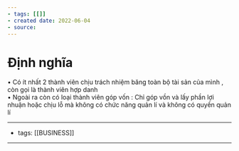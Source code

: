 ```yaml
---
- tags: [[]]
- created date: 2022-06-04
- source: 
---
```


# Định nghĩa
• Có ít nhất 2 thành viên chịu trách nhiệm băng toàn bộ tài sản của mình , còn gọi là thành viên hợp danh  
• Ngoài ra còn có loại thành viên góp vốn : Chỉ góp vồn và lấy phần lợi nhuận hoặc chịu lỗ mà không có chức năng quản lí và không có quyền quản lí

---
- tags: [[BUSINESS]]
---